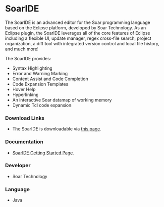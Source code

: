 # SoarIDE #
The SoarIDE is an advanced editor for the Soar programming language based on the Eclipse platform, developed by Soar Technology. As an Eclipse plugin, the SoarIDE leverages all of the core features of Eclipse including a flexible UI, update manager, regex cross-file search, project organization, a diff tool with integrated version control and local file history, and much more!

The SoarIDE provides:
  * Syntax Highlighting
  * Error and Warning Marking
  * Content Assist and Code Completion
  * Code Expansion Templates
  * Hover Help
  * Hyperlinking
  * An interactive Soar datamap of working memory
  * Dynamic Tcl code expansion

### Download Links ###
  * The SoarIDE is downloadable via [this page](https://code.google.com/p/soaride/).

### Documentation ###
  * [SoarIDE Getting Started Page](https://code.google.com/p/soaride/wiki/GettingStarted).

### Developer ###
  * Soar Technology

### Language ###
  * Java


